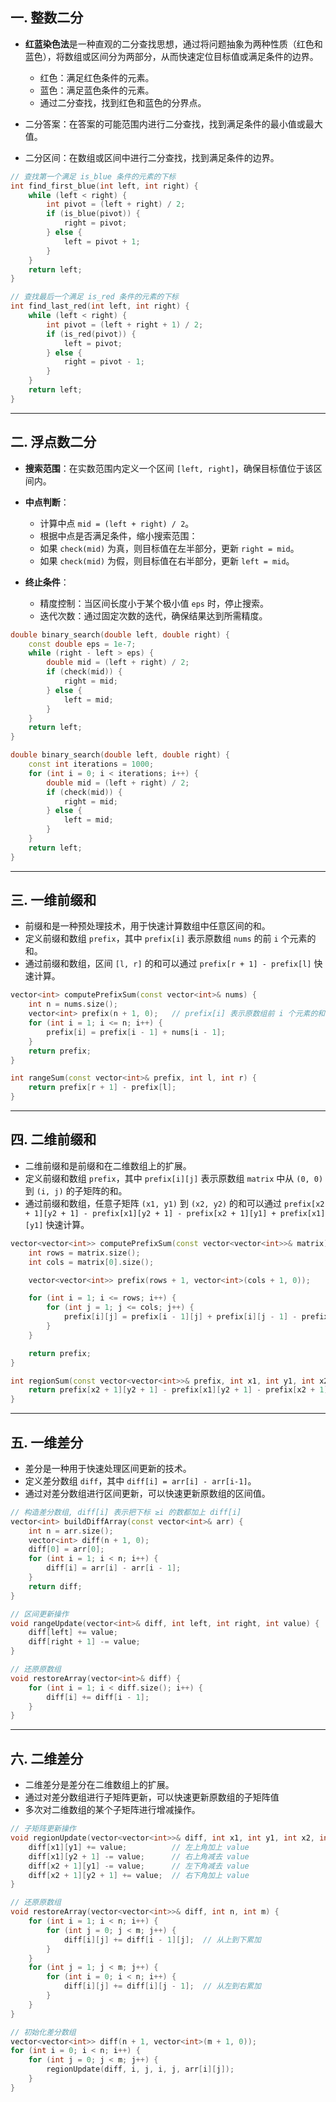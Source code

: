## 一. 整数二分

- **红蓝染色法**是一种直观的二分查找思想，通过将问题抽象为两种性质（红色和蓝色），将数组或区间分为两部分，从而快速定位目标值或满足条件的边界。
  
  - 红色：满足红色条件的元素。
  - 蓝色：满足蓝色条件的元素。
  - 通过二分查找，找到红色和蓝色的分界点。
- 二分答案：在答案的可能范围内进行二分查找，找到满足条件的最小值或最大值。
- 二分区间：在数组或区间中进行二分查找，找到满足条件的边界。


```c++
// 查找第一个满足 is_blue 条件的元素的下标
int find_first_blue(int left, int right) {
    while (left < right) {
        int pivot = (left + right) / 2;
        if (is_blue(pivot)) {
            right = pivot;
        } else {
            left = pivot + 1;
        }
    }
    return left;
}

// 查找最后一个满足 is_red 条件的元素的下标
int find_last_red(int left, int right) {
    while (left < right) {
        int pivot = (left + right + 1) / 2;
        if (is_red(pivot)) {
            left = pivot;
        } else {
            right = pivot - 1;
        }
    }
    return left;
}
```

---


## 二. 浮点数二分
- **搜索范围**：在实数范围内定义一个区间 `[left, right]`，确保目标值位于该区间内。

- **中点判断**：
  
  - 计算中点 `mid = (left + right) / 2`。
  - 根据中点是否满足条件，缩小搜索范围：
  - 如果 `check(mid)` 为真，则目标值在左半部分，更新 `right = mid`。
  - 如果 `check(mid)` 为假，则目标值在右半部分，更新 `left = mid`。

- **终止条件**：
  
  - 精度控制：当区间长度小于某个极小值 `eps` 时，停止搜索。
  - 迭代次数：通过固定次数的迭代，确保结果达到所需精度。

```c++
double binary_search(double left, double right) {
    const double eps = 1e-7;
    while (right - left > eps) {
        double mid = (left + right) / 2;
        if (check(mid)) {
            right = mid;
        } else {
            left = mid;
        }
    }
    return left;
}

double binary_search(double left, double right) {
    const int iterations = 1000;
    for (int i = 0; i < iterations; i++) {
        double mid = (left + right) / 2;
        if (check(mid)) {
            right = mid;
        } else {
            left = mid;
        }
    }
    return left;
}
```

---


## 三. 一维前缀和
- 前缀和是一种预处理技术，用于快速计算数组中任意区间的和。
- 定义前缀和数组 `prefix`，其中 `prefix[i]` 表示原数组 `nums` 的前 `i` 个元素的和。
- 通过前缀和数组，区间 `[l, r]` 的和可以通过 `prefix[r + 1] - prefix[l]` 快速计算。

```c++
vector<int> computePrefixSum(const vector<int>& nums) {
    int n = nums.size();
    vector<int> prefix(n + 1, 0);   // prefix[i] 表示原数组前 i 个元素的和
    for (int i = 1; i <= n; i++) {
        prefix[i] = prefix[i - 1] + nums[i - 1];
    }
    return prefix;
}

int rangeSum(const vector<int>& prefix, int l, int r) {
    return prefix[r + 1] - prefix[l];
}
```

---

## 四. 二维前缀和
- 二维前缀和是前缀和在二维数组上的扩展。
- 定义前缀和数组 `prefix`，其中 `prefix[i][j]` 表示原数组 `matrix` 中从 `(0, 0)` 到 `(i, j)` 的子矩阵的和。
- 通过前缀和数组，任意子矩阵 `(x1, y1)` 到 `(x2, y2)` 的和可以通过 `prefix[x2 + 1][y2 + 1] - prefix[x1][y2 + 1] - prefix[x2 + 1][y1] + prefix[x1][y1]` 快速计算。
```c++
vector<vector<int>> computePrefixSum(const vector<vector<int>>& matrix) {
    int rows = matrix.size();
    int cols = matrix[0].size();

    vector<vector<int>> prefix(rows + 1, vector<int>(cols + 1, 0));

    for (int i = 1; i <= rows; i++) {
        for (int j = 1; j <= cols; j++) {
            prefix[i][j] = prefix[i - 1][j] + prefix[i][j - 1] - prefix[i - 1][j - 1] + matrix[i - 1][j - 1];
        }
    }

    return prefix;
}

int regionSum(const vector<vector<int>>& prefix, int x1, int y1, int x2, int y2) {
    return prefix[x2 + 1][y2 + 1] - prefix[x1][y2 + 1] - prefix[x2 + 1][y1] + prefix[x1][y1];
}
```

---

## 五. 一维差分
- 差分是一种用于快速处理区间更新的技术。
- 定义差分数组 `diff`，其中 `diff[i] = arr[i] - arr[i-1]`。
- 通过对差分数组进行区间更新，可以快速更新原数组的区间值。
```c++
// 构造差分数组, diff[i] 表示把下标 ≥i 的数都加上 diff[i]
vector<int> buildDiffArray(const vector<int>& arr) {
    int n = arr.size();
    vector<int> diff(n + 1, 0);
    diff[0] = arr[0];
    for (int i = 1; i < n; i++) {
        diff[i] = arr[i] - arr[i - 1];
    }
    return diff;
}

// 区间更新操作
void rangeUpdate(vector<int>& diff, int left, int right, int value) {
    diff[left] += value;
    diff[right + 1] -= value;
}

// 还原原数组
void restoreArray(vector<int>& diff) {
    for (int i = 1; i < diff.size(); i++) {
        diff[i] += diff[i - 1];
    }
}
```

---

## 六. 二维差分
- 二维差分是差分在二维数组上的扩展。
- 通过对差分数组进行子矩阵更新，可以快速更新原数组的子矩阵值
- 多次对二维数组的某个子矩阵进行增减操作。
```c++
// 子矩阵更新操作
void regionUpdate(vector<vector<int>>& diff, int x1, int y1, int x2, int y2, int value) {
    diff[x1][y1] += value;          // 左上角加上 value
    diff[x1][y2 + 1] -= value;      // 右上角减去 value
    diff[x2 + 1][y1] -= value;      // 左下角减去 value
    diff[x2 + 1][y2 + 1] += value;  // 右下角加上 value
}

// 还原原数组
void restoreArray(vector<vector<int>>& diff, int n, int m) {
    for (int i = 1; i < n; i++) {
        for (int j = 0; j < m; j++) {
            diff[i][j] += diff[i - 1][j];  // 从上到下累加
        }
    }
    for (int j = 1; j < m; j++) {
        for (int i = 0; i < n; i++) {
            diff[i][j] += diff[i][j - 1];  // 从左到右累加
        }
    }
}

// 初始化差分数组
vector<vector<int>> diff(n + 1, vector<int>(m + 1, 0));
for (int i = 0; i < n; i++) {
    for (int j = 0; j < m; j++) {
        regionUpdate(diff, i, j, i, j, arr[i][j]);
    }
}
```
